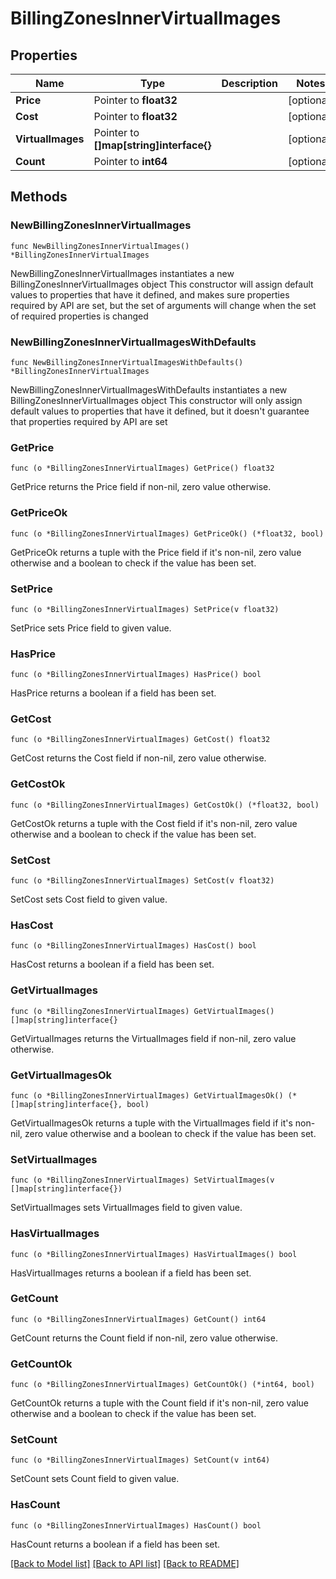 # BillingZonesInnerVirtualImages

## Properties

Name | Type | Description | Notes
------------ | ------------- | ------------- | -------------
**Price** | Pointer to **float32** |  | [optional] 
**Cost** | Pointer to **float32** |  | [optional] 
**VirtualImages** | Pointer to **[]map[string]interface{}** |  | [optional] 
**Count** | Pointer to **int64** |  | [optional] 

## Methods

### NewBillingZonesInnerVirtualImages

`func NewBillingZonesInnerVirtualImages() *BillingZonesInnerVirtualImages`

NewBillingZonesInnerVirtualImages instantiates a new BillingZonesInnerVirtualImages object
This constructor will assign default values to properties that have it defined,
and makes sure properties required by API are set, but the set of arguments
will change when the set of required properties is changed

### NewBillingZonesInnerVirtualImagesWithDefaults

`func NewBillingZonesInnerVirtualImagesWithDefaults() *BillingZonesInnerVirtualImages`

NewBillingZonesInnerVirtualImagesWithDefaults instantiates a new BillingZonesInnerVirtualImages object
This constructor will only assign default values to properties that have it defined,
but it doesn't guarantee that properties required by API are set

### GetPrice

`func (o *BillingZonesInnerVirtualImages) GetPrice() float32`

GetPrice returns the Price field if non-nil, zero value otherwise.

### GetPriceOk

`func (o *BillingZonesInnerVirtualImages) GetPriceOk() (*float32, bool)`

GetPriceOk returns a tuple with the Price field if it's non-nil, zero value otherwise
and a boolean to check if the value has been set.

### SetPrice

`func (o *BillingZonesInnerVirtualImages) SetPrice(v float32)`

SetPrice sets Price field to given value.

### HasPrice

`func (o *BillingZonesInnerVirtualImages) HasPrice() bool`

HasPrice returns a boolean if a field has been set.

### GetCost

`func (o *BillingZonesInnerVirtualImages) GetCost() float32`

GetCost returns the Cost field if non-nil, zero value otherwise.

### GetCostOk

`func (o *BillingZonesInnerVirtualImages) GetCostOk() (*float32, bool)`

GetCostOk returns a tuple with the Cost field if it's non-nil, zero value otherwise
and a boolean to check if the value has been set.

### SetCost

`func (o *BillingZonesInnerVirtualImages) SetCost(v float32)`

SetCost sets Cost field to given value.

### HasCost

`func (o *BillingZonesInnerVirtualImages) HasCost() bool`

HasCost returns a boolean if a field has been set.

### GetVirtualImages

`func (o *BillingZonesInnerVirtualImages) GetVirtualImages() []map[string]interface{}`

GetVirtualImages returns the VirtualImages field if non-nil, zero value otherwise.

### GetVirtualImagesOk

`func (o *BillingZonesInnerVirtualImages) GetVirtualImagesOk() (*[]map[string]interface{}, bool)`

GetVirtualImagesOk returns a tuple with the VirtualImages field if it's non-nil, zero value otherwise
and a boolean to check if the value has been set.

### SetVirtualImages

`func (o *BillingZonesInnerVirtualImages) SetVirtualImages(v []map[string]interface{})`

SetVirtualImages sets VirtualImages field to given value.

### HasVirtualImages

`func (o *BillingZonesInnerVirtualImages) HasVirtualImages() bool`

HasVirtualImages returns a boolean if a field has been set.

### GetCount

`func (o *BillingZonesInnerVirtualImages) GetCount() int64`

GetCount returns the Count field if non-nil, zero value otherwise.

### GetCountOk

`func (o *BillingZonesInnerVirtualImages) GetCountOk() (*int64, bool)`

GetCountOk returns a tuple with the Count field if it's non-nil, zero value otherwise
and a boolean to check if the value has been set.

### SetCount

`func (o *BillingZonesInnerVirtualImages) SetCount(v int64)`

SetCount sets Count field to given value.

### HasCount

`func (o *BillingZonesInnerVirtualImages) HasCount() bool`

HasCount returns a boolean if a field has been set.


[[Back to Model list]](../README.md#documentation-for-models) [[Back to API list]](../README.md#documentation-for-api-endpoints) [[Back to README]](../README.md)


